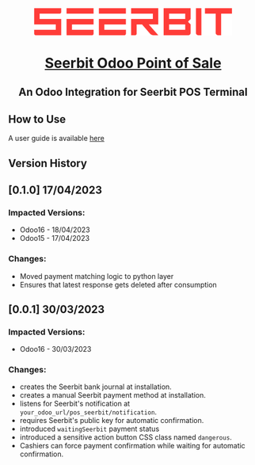 <div align="center">
 <img width="400" valign="top" src="./pos_seerbit/static/description/seerbit_logo.png"/>
</div>

<h1 align="center">
    <a href="https://apps.odoo.com/apps/modules/16.0/pos_seerbit/">
    Seerbit Odoo Point of Sale</a><br/>
</h1>
<h2 align="center">
An Odoo Integration for Seerbit POS Terminal
</h2>

## How to Use
A user guide is available [here](https://apps.odoo.com/apps/modules/16.0/pos_seerbit/)

## Version History
## **[0.1.0]** 17/04/2023
### Impacted Versions:
- Odoo16 - 18/04/2023
- Odoo15 - 17/04/2023
### Changes:
- Moved payment matching logic to python layer
- Ensures that latest response gets deleted after consumption


## **[0.0.1]** 30/03/2023
### Impacted Versions:
- Odoo16 - 30/03/2023
### Changes:
- creates the Seerbit bank journal at installation.
- creates a manual Seerbit payment method at installation.
- listens for Seerbit's notification at `your_odoo_url/pos_seerbit/notification`.
- requires Seerbit's public key for automatic confirmation.
- introduced `waitingSeerbit` payment status
- introduced a sensitive action button CSS class named `dangerous`.
- Cashiers can force payment confirmation while waiting for automatic confirmation.
